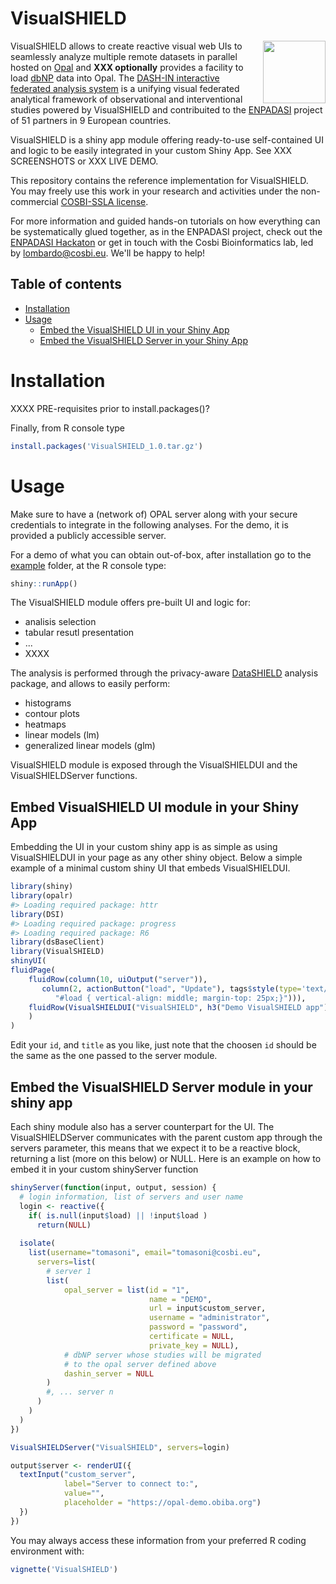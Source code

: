 # VisualSHIELD

<img align="right" height="100" src="https://dashin.cosbi.eu/img/dash-in_logo.png">

VisualSHIELD allows to create reactive visual web UIs to seamlessly analyze multiple remote datasets in parallel hosted on [Opal](https://www.obiba.org/pages/products/opal/) and **XXX optionally** provides a facility to load [dbNP](https://dashin.eu/interventionstudies/) data into Opal. The [DASH-IN interactive federated analysis system](https://dashin.cosbi.eu/) is a unifying visual federated analytical framework of observational and interventional studies powered by VisualSHIELD and contribuited to the [ENPADASI](https://www.dtls.nl/wp-content/uploads/2016/05/ENPADASI_Bouwman_250516_FAIR.pdf#page=7) project of 51 partners in 9 European countries.

VisualSHIELD is a shiny app module offering ready-to-use self-contained UI and logic to be easily integrated in your custom Shiny App. See XXX SCREENSHOTS or XXX LIVE DEMO.

This repository contains the reference implementation for VisualSHIELD. You may freely use this work in your research and activities under the non-commercial [COSBI-SSLA license](https://www.cosbi.eu/research/prototypes/licence_terms).

For more information and guided hands-on tutorials on how everything can be systematically glued together, as in the ENPADASI project, check out the [ENPADASI Hackaton](https://agenda.infn.it/event/11522/) or get in touch with the Cosbi Bioinformatics lab, led by lombardo@cosbi.eu. We'll be happy to help!

## Table of contents

- [Installation](#installation)
- [Usage](#usage)
  + [Embed the VisualSHIELD UI in your Shiny App](#embed-the-visualshield-server-module-in-your-shiny-app)
  + [Embed the VisualSHIELD Server in your Shiny App](#embed-visualshield-ui-module-in-your-shiny-app)

# Installation

XXXX PRE-requisites prior to install.packages()? 


Finally, from R console type

```R
install.packages('VisualSHIELD_1.0.tar.gz')
```

# Usage

Make sure to have a (network of) OPAL server along with your secure credentials to integrate in the following analyses. For the demo, it is provided a publicly accessible server.

For a demo of what you can obtain out-of-box, after installation go to the [example](example) folder, at the R console type:

```R
shiny::runApp() 
```

The VisualSHIELD module offers pre-built UI and logic for:
* analisis selection
* tabular resutl presentation
* ...
* XXXX

The analysis is performed through the privacy-aware [DataSHIELD](https://www.datashield.ac.uk/) analysis package, and allows to easily perform:
* histograms
* contour plots
* heatmaps
* linear models (lm)
* generalized linear models (glm)

VisualSHIELD module is exposed through the VisualSHIELDUI and the VisualSHIELDServer functions. 


## Embed VisualSHIELD UI module in your Shiny App

Embedding the UI in your custom shiny app is as simple as using VisualSHIELDUI in your page as any other shiny object. Below a simple
example of a minimal custom shiny UI that embeds VisualSHIELDUI.

```R
library(shiny)
library(opalr)
#> Loading required package: httr
library(DSI)
#> Loading required package: progress
#> Loading required package: R6
library(dsBaseClient)
library(VisualSHIELD)
shinyUI(
fluidPage(
    fluidRow(column(10, uiOutput("server")),
       column(2, actionButton("load", "Update"), tags$style(type='text/css',
          "#load { vertical-align: middle; margin-top: 25px;}"))),
    fluidRow(VisualSHIELDUI("VisualSHIELD", h3("Demo VisualSHIELD app")))
    )
)
```

Edit your `id`, and `title` as you like, just note that the choosen `id` should be the same as the one passed to the server module.

## Embed the VisualSHIELD Server module in your shiny app

Each shiny module also has a server counterpart for the UI. The VisualSHIELDServer communicates with the parent custom app through
the servers parameter, this means that we expect it to be a reactive block, returning a list (more on this below) or NULL.
Here is an example on how to embed it in your custom shinyServer function

```R
shinyServer(function(input, output, session) {
  # login information, list of servers and user name
  login <- reactive({
    if( is.null(input$load) || !input$load )
      return(NULL)
      
  isolate(
    list(username="tomasoni", email="tomasoni@cosbi.eu",
      servers=list(
        # server 1
        list(
            opal_server = list(id = "1",
                               name = "DEMO",
                               url = input$custom_server,
                               username = "administrator",
                               password = "password",
                               certificate = NULL,
                               private_key = NULL),
            # dbNP server whose studies will be migrated
            # to the opal server defined above
            dashin_server = NULL
        )
        #, ... server n
      )
    )
  )
})

VisualSHIELDServer("VisualSHIELD", servers=login)

output$server <- renderUI({
  textInput("custom_server",
            label="Server to connect to:",
            value="",
            placeholder = "https://opal-demo.obiba.org")
  })
})
```

You may always access these information from your preferred R coding environment with:

```R
vignette('VisualSHIELD')
```
